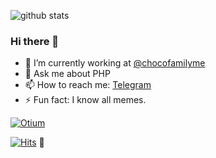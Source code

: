 ![github stats](https://github-readme-stats.vercel.app/api?username=Lootjs&show_icons=true)
### Hi there 👋

- 🔭 I’m currently working at [@chocofamilyme](https://github.com/chocofamilyme)
- 💬 Ask me about PHP
- 📫 How to reach me: [Telegram](https://t.me/loot_js)
- ⚡ Fun fact: I know all memes.


[![Otium](https://github-readme-stats.vercel.app/api/pin/?username=Lootjs&repo=otium)](https://github.com/Lootjs/otium)

[![Hits](http://hits.dwyl.com/Lootjs/Lootjs.svg)](http://hits.dwyl.com/Lootjs/Lootjs) :eyes:
